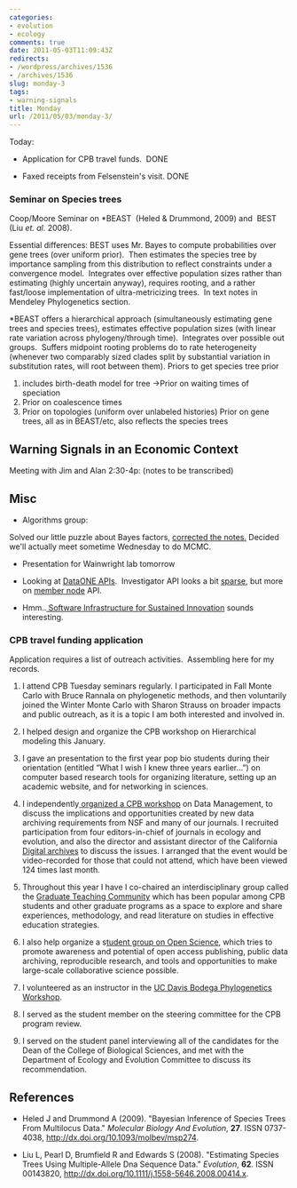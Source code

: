 ```yaml
---
categories:
- evolution
- ecology
comments: true
date: 2011-05-03T11:09:43Z
redirects:
- /wordpress/archives/1536
- /archives/1536
slug: monday-3
tags:
- warning-signals
title: Monday
url: /2011/05/03/monday-3/
---
```


Today:



	
  * Application for CPB travel funds.  DONE

	
  * Faxed receipts from Felsenstein's visit. DONE




### Seminar on Species trees


Coop/Moore Seminar on *BEAST  (Heled & Drummond, 2009) and  BEST (Liu _et. al._ 2008).

Essential differences: BEST uses Mr. Bayes to compute probabilities over gene trees (over uniform prior).  Then estimates the species tree by importance sampling from this distribution to reflect constraints under a convergence model.  Integrates over effective population sizes rather than estimating (highly uncertain anyway), requires rooting, and a rather fast/loose implementation of ultra-metricizing trees.  In text notes in Mendeley Phylogenetics section.

*BEAST offers a hierarchical approach (simultaneously estimating gene trees and species trees), estimates effective population sizes (with linear rate variation across phylogeny/through time).  Integrates over possible out groups.  Suffers midpoint rooting problems do to rate heterogeneity (whenever two comparably sized clades split by substantial variation in substitution rates, will root between them).
Priors to get species tree prior
1) includes birth-death model for tree ->Prior on waiting times of speciation
2) Prior on coalescence times
3) Prior on topologies (uniform over unlabeled histories)
Prior on gene trees, all as in BEAST/etc, also reflects the species trees


## Warning Signals in an Economic Context


Meeting with Jim and Alan 2:30-4p: (notes to be transcribed)


## Misc





	
  * Algorithms group:


Solved our little puzzle about Bayes factors, [corrected the notes.](http://www.carlboettiger.info/archives/1445) Decided we'll actually meet sometime Wednesday to do MCMC.



	
  * Presentation for Wainwright lab tomorrow

	
  * Looking at [DataONE APIs](http://mule1.dataone.org/ArchitectureDocs-current/apis/index.html).  Investigator API looks a bit [sparse](http://mule1.dataone.org/ArchitectureDocs-current/apis/ITK_APIs.html), but more on [member node](http://mule1.dataone.org/ArchitectureDocs-current/apis/MN_APIs.html) API.

	
  * Hmm..[ Software Infrastructure for Sustained Innovation](http://www.nsf.gov/funding/pgm_summ.jsp?pims_id=503489) sounds interesting.




### CPB travel funding application


Application requires a list of outreach activities.  Assembling here for my records.



	
  1. I attend CPB Tuesday seminars regularly.  I participated in  Fall Monte Carlo with Bruce Rannala on phylogenetic methods, and then  voluntarily joined the Winter Monte Carlo with Sharon Strauss on broader  impacts and public outreach, as it is a topic I am both interested and  involved in.

	
  2. I helped design and organize the CPB workshop on Hierarchical modeling this January.

	
  3. I gave an presentation to the first year pop bio students during  their orientation (entitled “What I wish I knew three years earlier...”)  on computer based research tools for organizing literature, setting up  an academic website, and for networking in sciences.

	
  4. I independently[ organized a CPB workshop](http://www.carlboettiger.info/archives/905) on Data Management, to  discuss the implications and opportunities created by new data archiving  requirements from NSF and many of our journals.  I recruited  participation from four editors-in-chief of journals in ecology and  evolution, and also the director and assistant director of the  California [Digital archives](http://www.carlboettiger.info/archives/1284) to discuss the issues.  I arranged that the  event would be video-recorded for those that could not attend, which  have been viewed 124 times last month.

	
  5. Throughout this year I have I co-chaired an interdisciplinary  group called the [Graduate Teaching Community](http://gtc-blog.blogspot.com/) which has been popular  among CPB students and other graduate programs as a space to explore and  share experiences, methodology, and read literature on studies in  effective education strategies.

	
  6. I also help organize a s[tudent group on Open Science](http://daviswiki.org/Davis_Open_Science), which tries  to promote awareness and potential of open access publishing, public  data archiving, reproducible research, and tools and opportunities to  make large-scale collaborative science possible.

	
  7. I volunteered as an instructor in the [UC Davis Bodega Phylogenetics Workshop](http://bodegaphylo.wikispot.org/Continuous%5FCharacter%5FEvolution%5F%28Boettiger%29%5F2011).

	
  8. I served as the student member on the steering committee for the CPB program review.

	
  9. I served on the student panel interviewing all of the candidates  for the Dean of the College of Biological Sciences, and met with the  Department of Ecology and Evolution Committee to discuss its  recommendation.




## References


- Heled J and Drummond A (2009).
"Bayesian Inference of Species Trees From Multilocus Data."
*Molecular Biology And Evolution*, **27**.
ISSN 0737-4038, <a href="http://dx.doi.org/10.1093/molbev/msp274">http://dx.doi.org/10.1093/molbev/msp274</a>.

- Liu L, Pearl D, Brumfield R and Edwards S (2008).
"Estimating Species Trees Using Multiple-Allele Dna Sequence Data."
*Evolution*, **62**.
ISSN 00143820, <a href="http://dx.doi.org/10.1111/j.1558-5646.2008.00414.x">http://dx.doi.org/10.1111/j.1558-5646.2008.00414.x</a>.
